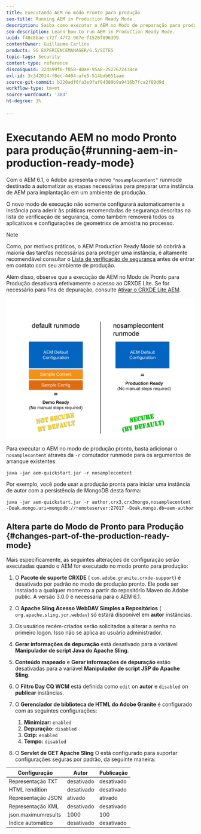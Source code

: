 ```yaml
---
title: Executando AEM no modo Pronto para produção
seo-title: Running AEM in Production Ready Mode
description: Saiba como executar o AEM no Modo de preparação para produção.
seo-description: Learn how to run AEM in Production Ready Mode.
uuid: f48c8bae-c72f-4772-967e-f1526f096399
contentOwner: Guillaume Carlino
products: SG_EXPERIENCEMANAGER/6.5/SITES
topic-tags: Security
content-type: reference
discoiquuid: 32da99f0-f058-40ae-95a8-2522622438ce
exl-id: 3c342014-f8ec-4404-afe5-514bdb651aae
source-git-commit: b220adf6fa3e9faf94389b9a9416b7fca2f89d9d
workflow-type: tm+mt
source-wordcount: '383'
ht-degree: 3%

---
```


# Executando AEM no modo Pronto para produção{#running-aem-in-production-ready-mode}

Com o AEM 6.1, o Adobe apresenta o novo `"nosamplecontent"` runmode destinado a automatizar as etapas necessárias para preparar uma instância de AEM para implantação em um ambiente de produção.

O novo modo de execução não somente configurará automaticamente a instância para aderir às práticas recomendadas de segurança descritas na lista de verificação de segurança, como também removerá todos os aplicativos e configurações de geometrixx de amostra no processo.

>[!NOTE]
>
>Como, por motivos práticos, o AEM Production Ready Mode só cobrirá a maioria das tarefas necessárias para proteger uma instância, é altamente recomendável consultar o [Lista de verificação de segurança](/help/sites-administering/security-checklist.md) antes de entrar em contato com seu ambiente de produção.
>
>Além disso, observe que a execução de AEM no Modo de Pronto para Produção desativará efetivamente o acesso ao CRXDE Lite. Se for necessário para fins de depuração, consulte [Ativar o CRXDE Lite AEM](/help/sites-administering/enabling-crxde-lite.md).

![chlimage_1-83](assets/chlimage_1-83a.png)

Para executar o AEM no modo de produção pronto, basta adicionar o `nosamplecontent` através da `-r` comutador runmode para os argumentos de arranque existentes:

```shell
java -jar aem-quickstart.jar -r nosamplecontent
```

Por exemplo, você pode usar a produção pronta para iniciar uma instância de autor com a persistência de MongoDB desta forma:

```shell
java -jar aem-quickstart.jar -r author,crx3,crx3mongo,nosamplecontent -Doak.mongo.uri=mongodb://remoteserver:27017 -Doak.mongo.db=aem-author
```

## Altera parte do Modo de Pronto para Produção {#changes-part-of-the-production-ready-mode}

Mais especificamente, as seguintes alterações de configuração serão executadas quando o AEM for executado no modo pronto para produção:

1. O **Pacote de suporte CRXDE** ( `com.adobe.granite.crxde-support`) é desativado por padrão no modo de produção pronto. Ele pode ser instalado a qualquer momento a partir do repositório Maven do Adobe public. A versão 3.0.0 é necessária para o AEM 6.1.

1. O **Apache Sling Acesso WebDAV Simples a Repositórios** ( `org.apache.sling.jcr.webdav`) só estará disponível em **autor** instâncias.

1. Os usuários recém-criados serão solicitados a alterar a senha no primeiro logon. Isso não se aplica ao usuário administrador.
1. **Gerar informações de depuração** está desativado para a variável **Manipulador de script Java do Apache Sling**.

1. **Conteúdo mapeado** e **Gerar informações de depuração** estão desativadas para a variável **Manipulador de script JSP do Apache Sling**.

1. O **Filtro Day CQ WCM** está definida como `edit` on **autor** e `disabled` on **publicar** instâncias.

1. O **Gerenciador de biblioteca de HTML do Adobe Granite** é configurado com as seguintes configurações:

   1. **Minimizar:** `enabled`
   1. **Depuração:** `disabled`
   1. **Gzip:** `enabled`
   1. **Tempo:** `disabled`

1. O **Servlet de GET Apache Sling** O está configurado para suportar configurações seguras por padrão, da seguinte maneira:

| **Configuração** | **Autor** | **Publicação** |
|---|---|---|
| Representação TXT | desativado | desativado |
| HTML rendition | desativado | desativado |
| Representação JSON | ativado | ativado |
| Representação XML | desativado | desativado |
| json.maximumresults | 1000 | 100 |
| Índice automático | desativado | desativado |
